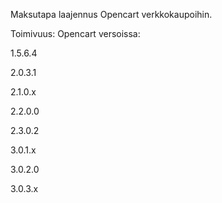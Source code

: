 Maksutapa laajennus Opencart verkkokaupoihin.


Toimivuus: Opencart versoissa:


1.5.6.4

2.0.3.1

2.1.0.x

2.2.0.0

2.3.0.2

3.0.1.x

3.0.2.0

3.0.3.x

